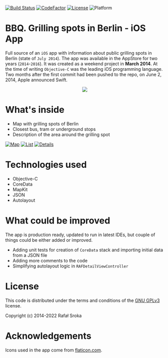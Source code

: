 [![Build Status](https://travis-ci.org/r3econ/bbq-ios.svg?branch=master)](https://travis-ci.org/r3econ/bbq-ios) 
[![CodeFactor](https://www.codefactor.io/repository/github/r3econ/bbq-ios/badge)](https://www.codefactor.io/repository/github/r3econ/bbq-ios)
[![License](https://img.shields.io/badge/license-GNU%20GPLv3-brightgreen.svg)](https://www.gnu.org/licenses/gpl-3.0.en.html)
![Platform](https://img.shields.io/badge/platform-ios-lightgrey.svg)

# BBQ. Grilling spots in Berlin - iOS App

Full source of an `iOS` app with information about public grilling spots in Berlin (state of `July 2014`). The app was available in the AppStore for two years (`2014`-`2016`). It was created as a weekend project in **March 2014**. At the time of writing `Objective-C` was the leading iOS programming language. Two months after the first commit had been pushed to the repo, on June 2, 2014, Apple announced Swift.

<p align="center">
<img src="https://i.imgur.com/HuFbIXc.gif">
</p>

# What's inside

- Map with grilling spots of Berlin
- Closest bus, tram or underground stops
- Description of the area around the grilling spot

[![Map](https://i.imgur.com/FQpHxXxm.png)](https://i.imgur.com/FQpHxXxm.png)
[![List](https://i.imgur.com/6CoCAcHm.png)](https://i.imgur.com/6CoCAcHm.png)
[![Details](https://i.imgur.com/6CoCAcHm.png)](https://i.imgur.com/dIZhwTlm.png)

# Technologies used

- Objective-C
- CoreData
- MapKit
- JSON
- Autolayout

# What could be improved

The app is production ready, updated to run in latest IDEs, but couple of things could be either added or improved.

- Adding unit tests for creation of `CoreData` stack and importing initial data from a JSON file
- Adding more comments to the code
- Simplifying autolayout logic in `RAFDetailViewController`

# License

This code is distributed under the terms and conditions of the [GNU GPLv3](https://choosealicense.com/licenses/gpl-3.0/) license.

Copyright (c) 2014-2022 Rafał Sroka

# Acknowledgements

Icons used in the app come from [flaticon.com](https://www.flaticon.com/).
